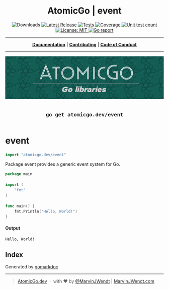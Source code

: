 <!--



┌───────────────────────────────────────────────────────────────────┐
│                                                                   │
│                          IMPORTANT NOTE                           │
│                                                                   │
│               This file is automatically generated                │
│           All manual modifications will be overwritten            │
│                                                                   │
└───────────────────────────────────────────────────────────────────┘



-->

<h1 align="center">AtomicGo | event</h1>

<p align="center">
<img src="https://img.shields.io/endpoint?url=https%3A%2F%2Fatomicgo.dev%2Fapi%2Fshields%2Fevent&style=flat-square" alt="Downloads">

<a href="https://github.com/atomicgo/event/releases">
<img src="https://img.shields.io/github/v/release/atomicgo/event?style=flat-square" alt="Latest Release">
</a>

<a href="https://codecov.io/gh/atomicgo/event" target="_blank">
<img src="https://img.shields.io/github/actions/workflow/status/atomicgo/event/go.yml?style=flat-square" alt="Tests">
</a>

<a href="https://codecov.io/gh/atomicgo/event" target="_blank">
<img src="https://img.shields.io/codecov/c/gh/atomicgo/event?color=magenta&logo=codecov&style=flat-square" alt="Coverage">
</a>

<a href="https://codecov.io/gh/atomicgo/event">
<!-- unittestcount:start --><img src="https://img.shields.io/badge/Unit_Tests-1-magenta?style=flat-square" alt="Unit test count"><!-- unittestcount:end -->
</a>

<a href="https://opensource.org/licenses/MIT" target="_blank">
<img src="https://img.shields.io/badge/License-MIT-yellow.svg?style=flat-square" alt="License: MIT">
</a>
  
<a href="https://goreportcard.com/report/github.com/atomicgo/event" target="_blank">
<img src="https://goreportcard.com/badge/github.com/atomicgo/event?style=flat-square" alt="Go report">
</a>   

</p>

---

<p align="center">
<strong><a href="https://pkg.go.dev/atomicgo.dev/event#section-documentation" target="_blank">Documentation</a></strong>
|
<strong><a href="https://github.com/atomicgo/atomicgo/blob/main/CONTRIBUTING.md" target="_blank">Contributing</a></strong>
|
<strong><a href="https://github.com/atomicgo/atomicgo/blob/main/CODE_OF_CONDUCT.md" target="_blank">Code of Conduct</a></strong>
</p>

---

<p align="center">
  <img src="https://raw.githubusercontent.com/atomicgo/atomicgo/main/assets/header.png" alt="AtomicGo">
</p>

<p align="center">
<table>
<tbody>
</tbody>
</table>
</p>
<h3  align="center"><pre>go get atomicgo.dev/event</pre></h3>
<p align="center">
<table>
<tbody>
</tbody>
</table>
</p>

<!-- gomarkdoc:embed:start -->

<!-- Code generated by gomarkdoc. DO NOT EDIT -->

# event

```go
import "atomicgo.dev/event"
```

Package event provides a generic event system for Go.





```go
package main

import (
	"fmt"
)

func main() {
	fmt.Println("Hello, World!")
}
```

#### Output

```
Hello, World!
```



## Index



Generated by [gomarkdoc](<https://github.com/princjef/gomarkdoc>)


<!-- gomarkdoc:embed:end -->

---

> [AtomicGo.dev](https://atomicgo.dev) &nbsp;&middot;&nbsp;
> with ❤️ by [@MarvinJWendt](https://github.com/MarvinJWendt) |
> [MarvinJWendt.com](https://marvinjwendt.com)

